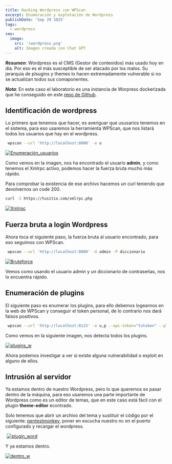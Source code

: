 ```yaml
---
title: Hacking Wordpress con WPScan
excerpt: Enumeración y explotación de Wordpress
publishDate: 'Sep 29 2025'
tags:
  - wordpress
seo:
  image:
    src: '/wordpress.png'
    alt: Imagen creada con Chat GPT
---
```


***Resumen***: Wordpress es el CMS (Gestor de contenidos) más usado hoy en día. Por eso es el más susceptible de ser atacado por los malos. Su jerarquía de plsugins y themes lo hacen extremadamente vulnerable si no se actualizan todos sus comaponentes.

***Nota***: En este caso el laboratorio es una instancia de Worpress dockerizada que he conseguido en este [repo de Github](https://github.com/fsgreco/docker-wordpress).

## Identificación de wordpress
Lo primero que tenemos que hacer, es averiguar que ususarios tenemos en el sistema, para eso usaremos la herramienta WPScan, que nos listará todos los usuarios que hay en el wordpress.

```bash
 wpscan --url 'http://localhost:8000' -e u
 ````
[![Enumeración_usuarios](/usuarios_w.png)](/usuarios_w.png)

Como vemos en la imagen, nos ha encontrado el usuario **admin**, y como tenemos el Xmlrpc activo, podemos hacer la fuerza bruta mucho más rápido.

Para comprobar la existencia de ese archivo hacemos un curl teniendo que devolvernos un code 200.

```bash
curl -I https://tusitio.com/xmlrpc.php
```
[![Xmlrpc](/Xmlrpc.png)](/Xmlrpc.png)


## Fuerza bruta a login Wordpress

Ahora toca el siguiente paso, la fuerza bruta al usuario encontrado, para eso seguimos con WPScan.

```bash
 wpscan --url 'http://localhost:8000' -U admin -P diccionario
 ````

 [![Bruteforce](/Bruteforce_w.png)](/Bruteforce_w.png)

 Vemos como usando el usuario admin y un diccionario de contraseñas, nos lo encuentra rápido.

 ## Enumeración de plugins

 El siguiente paso es enumerar los plugins, para ello debemos logearnos en la web de WPScan y conseguir el token personal, de lo contrario nos dará falsos positivos.

 ```bash
  wpscan --url 'http://localhost:8123' -e u,p --api-token="tutoken" --plugins-detection aggressive -t 50
  ````

Como vemos en la siguiente imagen, nos detecta todos los plugins.

 [![plugins_w](/plugins_w.png)](/plugins_w.png)

 Ahora podemos investigar a ver si existe alguna vulnerabilidad o exploit en alguno de ellos.

 ## Intrusión al servidor

 Ya estamos dentro de nuestro Wordpress, pero lo que queremos es pasar dentro de la máquina, para eso usaremos una parte importante de Wordpress como es un editor de temas, que en este caso está fácil con el plugin **theme-editor** econtrado.

 Solo tenemos que abrir un archivo del tema y sustituir el código por el siguiente: [pentestmonkey](https://github.com/pentestmonkey/php-reverse-shell/blob/master/php-reverse-shell.php), poner en escucha nuestro nc en el puerto configurado y recargar el wordpress.

 ​​ [![plugin_word](/plugin_word.png)](/plugin_word.png)

 Y ya estamos dentro.

  [![dentro_w](/dentro_w.png)](/dentro_w.png)















